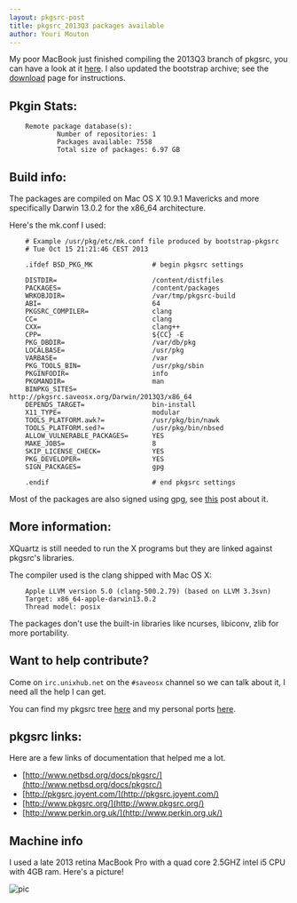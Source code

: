 ```yaml
---
layout: pkgsrc-post
title: pkgsrc_2013Q3 packages available
author: Youri Mouton
---
```



My poor MacBook just finished compiling the 2013Q3 branch of pkgsrc, you can have a look at it [here](http://pkgsrc.saveosx.org/Darwin/2013Q3/x86_64/). I also updated the bootstrap archive; see the [download](http://saveosx.org/download-and-install) page for instructions.


Pkgin Stats:
------

        Remote package database(s):
                Number of repositories: 1
                Packages available: 7558
                Total size of packages: 6.97 GB


Build info:
-----------

The packages are compiled on Mac OS X 10.9.1 Mavericks and more specifically Darwin 13.0.2 for the x86_64 architecture.

Here's the mk.conf I used:
        
        # Example /usr/pkg/etc/mk.conf file produced by bootstrap-pkgsrc
        # Tue Oct 15 21:21:46 CEST 2013
        
        .ifdef BSD_PKG_MK               # begin pkgsrc settings
        
        DISTDIR=                        /content/distfiles
        PACKAGES=                       /content/packages
        WRKOBJDIR=                      /var/tmp/pkgsrc-build
        ABI=                            64
        PKGSRC_COMPILER=                clang
        CC=                             clang
        CXX=                            clang++
        CPP=                            ${CC} -E
        PKG_DBDIR=                      /var/db/pkg
        LOCALBASE=                      /usr/pkg
        VARBASE=                        /var
        PKG_TOOLS_BIN=                  /usr/pkg/sbin
        PKGINFODIR=                     info
        PKGMANDIR=                      man
        BINPKG_SITES=                   http://pkgsrc.saveosx.org/Darwin/2013Q3/x86_64
        DEPENDS_TARGET=                 bin-install
        X11_TYPE=                       modular
        TOOLS_PLATFORM.awk?=	        /usr/pkg/bin/nawk
        TOOLS_PLATFORM.sed?=	        /usr/pkg/bin/nbsed
        ALLOW_VULNERABLE_PACKAGES=      YES
        MAKE_JOBS=                      8
        SKIP_LICENSE_CHECK=             YES
        PKG_DEVELOPER=                  YES
        SIGN_PACKAGES=                  gpg

        .endif                          # end pkgsrc settings

Most of the packages are also signed using gpg, see [this](http://saveosx.org/signed-packages/) post about it.

More information:
-----------------

XQuartz is still needed to run the X programs but they are linked against pkgsrc's libraries. 

The compiler used is the clang shipped with Mac OS X:

        Apple LLVM version 5.0 (clang-500.2.79) (based on LLVM 3.3svn)
        Target: x86_64-apple-darwin13.0.2
        Thread model: posix

The packages don't use the built-in libraries like ncurses, libiconv, zlib for more portability.


Want to help contribute? 
----------------------------------------

Come on `irc.unixhub.net` on the `#saveosx` channel so we can talk about it, I need all the help I can get. 

You can find my pkgsrc tree [here](https://github.com/yrmt/pkgsrc) and my personal ports [here](https://github.com/yrmt/wip).

pkgsrc links:
-------------

Here are a few links of documentation that helped me a lot.

- [http://www.netbsd.org/docs/pkgsrc/](http://www.netbsd.org/docs/pkgsrc/)
- [http://pkgsrc.joyent.com/](http://pkgsrc.joyent.com/)
- [http://www.pkgsrc.org/](http://www.pkgsrc.org/)
- [http://www.perkin.org.uk/](http://www.perkin.org.uk/)


Machine info
------------

I used a late 2013 retina MacBook Pro with a quad core 2.5GHZ intel i5 CPU with 4GB ram. Here's a picture!

![pic](http://i.imgur.com/0psYyaj.jpg?1)
